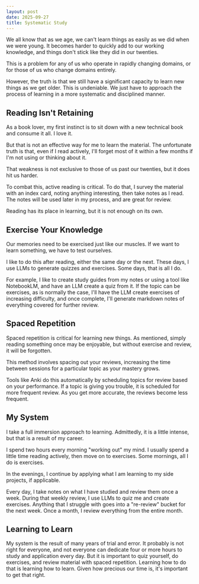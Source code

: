 ```yaml
---
layout: post
date: 2025-09-27
title: Systematic Study
---
```


We all know that as we age, we can't learn things as easily as we did when we were young. It becomes harder to quickly add to our working knowledge, and things don't stick like they did in our twenties.

This is a problem for any of us who operate in rapidly changing domains, or for those of us who change domains entirely.

However, the truth is that we still have a significant capacity to learn new things as we get older. This is undeniable. We just have to approach the process of learning in a more systematic and disciplined manner.

## Reading Isn't Retaining

As a book lover, my first instinct is to sit down with a new technical book and consume it all. I love it.

But that is not an effective way for me to learn the material. The unfortunate truth is that, even if I read actively, I'll forget most of it within a few months if I'm not using or thinking about it.

That weakness is not exclusive to those of us past our twenties, but it does hit us harder.

To combat this, active reading is critical. To do that, I survey the material with an index card, noting anything interesting, then take notes as I read. The notes will be used later in my process, and are great for review. 

Reading has its place in learning, but it is not enough on its own. 

## Exercise Your Knowledge

Our memories need to be exercised just like our muscles. If we want to learn something, we have to test ourselves.

I like to do this after reading, either the same day or the next. These days, I use LLMs to generate quizzes and exercises. Some days, that is all I do.

For example, I like to create study guides from my notes or using a tool like NotebookLM, and have an LLM create a quiz from it. If the topic can be exercises, as is normally the case, I'll have the LLM create exercises of increasing difficulty, and once complete, I'll generate markdown notes of everything covered for further review.

## Spaced Repetition

Spaced repetition is critical for learning new things. As mentioned, simply reading something once may be enjoyable, but without exercise and review, it will be forgotten.

This method involves spacing out your reviews, increasing the time between sessions for a particular topic as your mastery grows.

Tools like Anki do this automatically by scheduling topics for review based on your performance. If a topic is giving you trouble, it is scheduled for more frequent review. As you get more accurate, the reviews become less frequent.

## My System

I take a full immersion approach to learning. Admittedly, it is a little intense, but that is a result of my career.

I spend two hours every morning "working out" my mind. I usually spend a little time reading actively, then move on to exercises. Some mornings, all I do is exercises.

In the evenings, I continue by applying what I am learning to my side projects, if applicable.

Every day, I take notes on what I have studied and review them once a week. During that weekly review, I use LLMs to quiz me and create exercises. Anything that I struggle with goes into a "re-review" bucket for the next week. Once a month, I review everything from the entire month.

## Learning to Learn

My system is the result of many years of trial and error. It probably is not right for everyone, and not everyone can dedicate four or more hours to study and application every day. But it is important to quiz yourself, do exercises, and review material with spaced repetition. Learning how to do that is learning how to learn. Given how precious our time is, it's important to get that right.